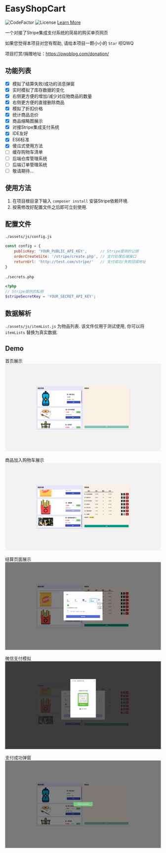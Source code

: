# EasyShopCart

![CodeFactor](https://www.codefactor.io/repository/github/tommy131/easyshopcart/badge) ![License](https://img.shields.io/badge/license-GPLv3-blue) [Learn More](https://opensource.org/license/gpl-3-0/)

一个对接了Stripe集成支付系统的简易的购买单页网页

如果您觉得本项目对您有帮助, 请给本项目一颗小小的 `Star` 呗QWQ

项目打赏/​捐赠地址：<https://owoblog.com/donation/>

## 功能列表

- [x] 模拟了结算失败/成功的消息弹窗
- [x] ​实时模拟了库存数据的变化
- [x] ​右侧更方便的增加/减少对应物商品的数量
- [x] ​右侧更方便的直接删除商品
- [x] ​模拟了折扣价格
- [x] 统计商品总价
- [x] 商品缩略图展示
- [x] 对接Stripe集成支付系统
- [x] IDE友好
- [x] ES6标准
- [x] 傻瓜式使用方法
- [ ] 缓存购物车清单
- [ ] 后端仓库管理系统
- [ ] 后端订单管理系统
- [ ] 敬请期待...

## 使用方法

1. 在项目根目录下输入 `composer install` 安装Stripe依赖环境.
2. 按需修改好配置文件之后即可立刻使用.

## 配置文件

`./assets/js/config.js`

```js
const config = {
    publicKey: 'YOUR_PUBLIC_API_KEY',      // Stripe提供的公钥
    orderCreateSite: '/stripe/create.php', // 支付处理后端接口
    returnUrl: 'http://test.com/stripe/'   // 支付成功/失败回调地址
}
```

`./secrets.php`

```php
<?php
// Stripe提供的私钥
$stripeSecretKey = 'YOUR_SECRET_API_KEY';
```

## 数据解析

`./assets/js/itemList.js` 为物品列表. 该文件仅用于测试使用, 你可以将 `itemLists` 替换为真实数据.

## Demo

首页展示
![Main Page](./assets/demo/index.html.png)

商品加入购物车展示
![Added items to cart](./assets/demo/added_to_cart.png)

结算页面展示
![Added items to cart](./assets/demo/payment.png)

微信支付模拟
![Added items to cart](./assets/demo/simulated_wxpay.png)

支付成功弹窗
![Added items to cart](./assets/demo/payment_succeed.png)

